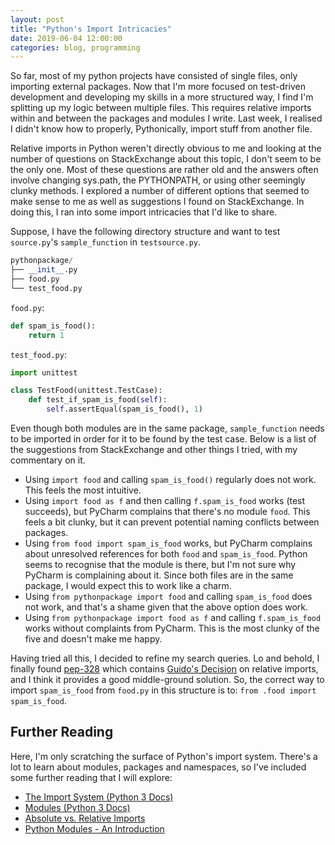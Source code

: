 ```yaml
---
layout: post
title: "Python's Import Intricacies"
date: 2019-06-04 12:00:00
categories: blog, programming
---
```


So far, most of my python projects have consisted of single files, only importing external packages. Now that I'm more focused on test-driven development and developing my skills in a more structured way, I find I'm splitting up my logic between multiple files. This requires relative imports within and between the packages and modules I write. Last week, I realised I didn't know how to properly, Pythonically, import stuff from another file.

<!-- more -->

Relative imports in Python weren't directly obvious to me and looking at the number of questions on StackExchange about this topic, I don't seem to be the only one. Most of these questions are rather old and the answers often involve changing sys.path, the PYTHONPATH, or using other seemingly clunky methods. I explored a number of different options that seemed to make sense to me as well as suggestions I found on StackExchange. In doing this, I ran into some import intricacies that I'd like to share.

Suppose, I have the following directory structure and want to test `source.py`'s `sample_function` in `testsource.py`.

```python
pythonpackage/
├── __init__.py
├── food.py
└── test_food.py
```

`food.py`:

```python
def spam_is_food():
    return 1
```

`test_food.py`:

```python
import unittest

class TestFood(unittest.TestCase):
    def test_if_spam_is_food(self):
        self.assertEqual(spam_is_food(), 1)
```

Even though both modules are in the same package, `sample_function` needs to be imported in order for it to be found by the test case. Below is a list of the suggestions from StackExchange and other things I tried, with my commentary on it.

* Using `import food` and calling `spam_is_food()` regularly does not work. This feels the most intuitive.
* Using `import food as f` and then calling `f.spam_is_food` works (test succeeds), but PyCharm complains that there's no module `food`. This feels a bit clunky, but it can prevent potential naming conflicts between packages.
* Using `from food import spam_is_food` works, but PyCharm complains about unresolved references for both `food` and `spam_is_food`. Python seems to recognise that the module is there, but I'm not sure why PyCharm is complaining about it. Since both files are in the same package, I would expect this to work like a charm.
* Using `from pythonpackage import food` and calling `spam_is_food` does not work, and that's a shame given that the above option does work.
* Using `from pythonpackage import food as f` and calling `f.spam_is_food` works without complaints from PyCharm. This is the most clunky of the five and doesn't make me happy.

Having tried all this, I decided to refine my search queries. Lo and behold, I finally found [pep-328](https://www.python.org/dev/peps/pep-0328/) which contains [Guido's Decision](https://www.python.org/dev/peps/pep-0328/#guido-s-decision) on relative imports, and I think it provides a good middle-ground solution. So, the correct way to import `spam_is_food` from `food.py` in this structure is to: `from .food import spam_is_food`.

## Further Reading

Here, I'm only scratching the surface of Python's import system. There's a lot to learn about modules, packages and namespaces, so I've included some further reading that I will explore:

* [The Import System (Python 3 Docs)](https://docs.python.org/3/reference/import.html)
* [Modules (Python 3 Docs)](https://docs.python.org/3/tutorial/modules.html)
* [Absolute vs. Relative Imports](https://realpython.com/absolute-vs-relative-python-imports/)
* [Python Modules - An Introduction](https://realpython.com/python-modules-packages/)
